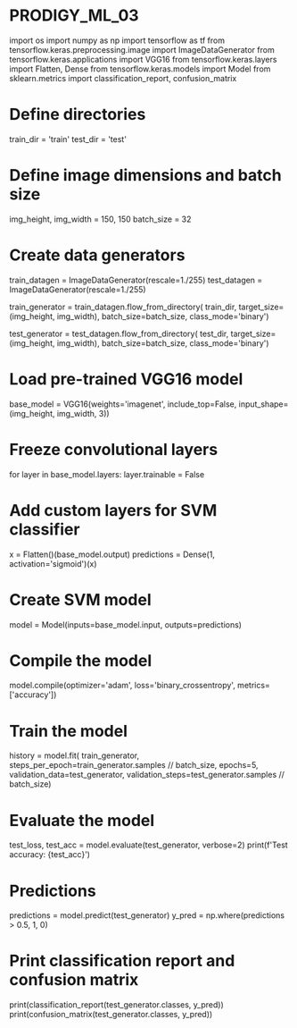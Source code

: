# PRODIGY_ML_03
import os
import numpy as np
import tensorflow as tf
from tensorflow.keras.preprocessing.image import ImageDataGenerator
from tensorflow.keras.applications import VGG16
from tensorflow.keras.layers import Flatten, Dense
from tensorflow.keras.models import Model
from sklearn.metrics import classification_report, confusion_matrix

# Define directories
train_dir = 'train'
test_dir = 'test'

# Define image dimensions and batch size
img_height, img_width = 150, 150
batch_size = 32

# Create data generators
train_datagen = ImageDataGenerator(rescale=1./255)
test_datagen = ImageDataGenerator(rescale=1./255)

train_generator = train_datagen.flow_from_directory(
    train_dir,
    target_size=(img_height, img_width),
    batch_size=batch_size,
    class_mode='binary')

test_generator = test_datagen.flow_from_directory(
    test_dir,
    target_size=(img_height, img_width),
    batch_size=batch_size,
    class_mode='binary')

# Load pre-trained VGG16 model
base_model = VGG16(weights='imagenet', include_top=False, input_shape=(img_height, img_width, 3))

# Freeze convolutional layers
for layer in base_model.layers:
    layer.trainable = False

# Add custom layers for SVM classifier
x = Flatten()(base_model.output)
predictions = Dense(1, activation='sigmoid')(x)

# Create SVM model
model = Model(inputs=base_model.input, outputs=predictions)

# Compile the model
model.compile(optimizer='adam',
              loss='binary_crossentropy',
              metrics=['accuracy'])

# Train the model
history = model.fit(
    train_generator,
    steps_per_epoch=train_generator.samples // batch_size,
    epochs=5,
    validation_data=test_generator,
    validation_steps=test_generator.samples // batch_size)

# Evaluate the model
test_loss, test_acc = model.evaluate(test_generator, verbose=2)
print(f'Test accuracy: {test_acc}')

# Predictions
predictions = model.predict(test_generator)
y_pred = np.where(predictions > 0.5, 1, 0)

# Print classification report and confusion matrix
print(classification_report(test_generator.classes, y_pred))
print(confusion_matrix(test_generator.classes, y_pred))

